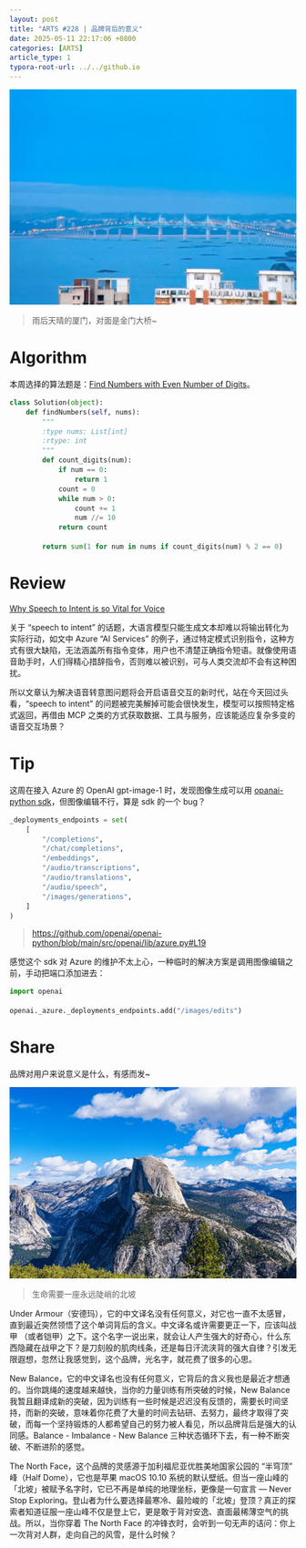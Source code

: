 ```yaml
---
layout: post
title: "ARTS #228 | 品牌背后的意义"
date: 2025-05-11 22:17:06 +0800
categories: [ARTS]
article_type: 1
typora-root-url: ../../github.io
---
```


![](/assets/img/228-caption.jpg)

>雨后天晴的厦门，对面是金门大桥~

# Algorithm

本周选择的算法题是：[Find Numbers with Even Number of Digits](https://leetcode.com/problems/find-numbers-with-even-number-of-digits/)。

```python
class Solution(object):
    def findNumbers(self, nums):
        """
        :type nums: List[int]
        :rtype: int
        """
        def count_digits(num):
            if num == 0:
                return 1
            count = 0
            while num > 0:
                count += 1
                num //= 10
            return count
            
        return sum(1 for num in nums if count_digits(num) % 2 == 0)
```

# Review

[Why Speech to Intent is so Vital for Voice](https://petewarden.com/2024/11/14/why-speech-to-intent-is-so-vital-for-voice/)

关于 “speech to intent” 的话题，大语言模型只能生成文本却难以将输出转化为实际行动，如文中 Azure “AI Services” 的例子，通过特定模式识别指令，这种方式有很大缺陷，无法涵盖所有指令变体，用户也不清楚正确指令短语。就像使用语音助手时，人们得精心措辞指令，否则难以被识别，可与人类交流却不会有这种困扰。

所以文章认为解决语音转意图问题将会开启语音交互的新时代，站在今天回过头看，“speech to intent” 的问题被完美解掉可能会很快发生，模型可以按照特定格式返回，再借由 MCP 之类的方式获取数据、工具与服务，应该能适应复杂多变的语音交互场景？

# Tip

这周在接入 Azure 的 OpenAI gpt-image-1 时，发现图像生成可以用 [opanai-python sdk](https://github.com/openai/openai-python/)，但图像编辑不行，算是 sdk 的一个 bug？

```python
_deployments_endpoints = set(
    [
        "/completions",
        "/chat/completions",
        "/embeddings",
        "/audio/transcriptions",
        "/audio/translations",
        "/audio/speech",
        "/images/generations",
    ]
)
```

> https://github.com/openai/openai-python/blob/main/src/openai/lib/azure.py#L19

感觉这个 sdk 对 Azure 的维护不太上心，一种临时的解决方案是调用图像编辑之前，手动把端口添加进去：

```python
import openai

openai._azure._deployments_endpoints.add("/images/edits")
```

# Share

品牌对用户来说意义是什么，有感而发~

![](/assets/img/228-1.jpg)

>生命需要一座永远陡峭的北坡

Under Armour（安德玛），它的中文译名没有任何意义，对它也一直不太感冒，直到最近突然领悟了这个单词背后的含义。中文译名或许需要更正一下，应该叫战甲 （或者铠甲）之下。这个名字一说出来，就会让人产生强大的好奇心，什么东西隐藏在战甲之下？是刀刻般的肌肉线条，还是每日汗流浃背的强大自律？引发无限遐想，忽然让我感觉到，这个品牌，光名字，就花费了很多的心思。

New Balance，它的中文译名也没有任何意义，它背后的含义我也是最近才想通的。当你跳绳的速度越来越快，当你的力量训练有所突破的时候，New Balance 我暂且翻译成新的突破，因为训练有一些时候是迟迟没有反馈的，需要长时间坚持，而新的突破，意味着你花费了大量的时间去钻研、去努力，最终才取得了突破，而每一个坚持锻炼的人都希望自己的努力被人看见，所以品牌背后是强大的认同感。Balance - Imbalance - New Balance 三种状态循环下去，有一种不断突破、不断进阶的感觉。

The North Face，这个品牌的灵感源于加利福尼亚优胜美地国家公园的 “半穹顶” 峰（Half Dome），它也是苹果 macOS 10.10 系统的默认壁纸。但当一座山峰的「北坡」被赋予名字时，它已不再是单纯的地理坐标，更像是一句宣言 — Never Stop Exploring。登山者为什么要选择最寒冷、最险峻的「北坡」登顶？真正的探索者知道征服一座山峰不仅是登上它，更是敢于背对安逸、直面最稀薄空气的挑战。所以，当你穿着 The North Face 的冲锋衣时，会听到一句无声的诘问：你上一次背对人群，走向自己的风雪，是什么时候？
